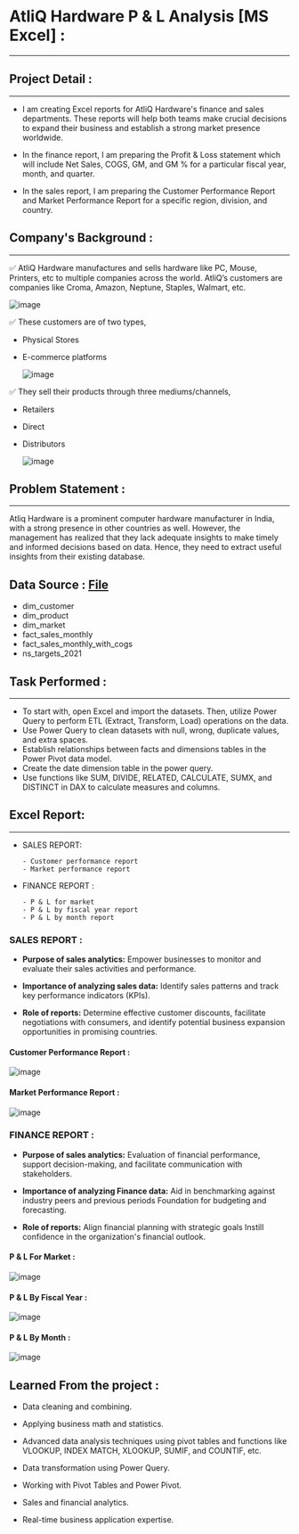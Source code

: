 # AtliQ Hardware P & L Analysis [MS Excel] :
---

## Project Detail :
---

- I am creating Excel reports for AtliQ Hardware's finance and sales departments. These reports will help both teams make crucial decisions to expand their business and establish a strong market presence worldwide.

- In the finance report, I am preparing the Profit & Loss statement which will include Net Sales, COGS, GM, and GM % for a particular fiscal year, month, and quarter.

- In the sales report, I am preparing the Customer Performance Report and Market Performance Report for a specific region, division, and country.

## Company's Background :
---

✅ AtliQ Hardware manufactures and sells hardware like PC, Mouse, Printers, etc to multiple companies across the world. AtliQ’s customers are companies like Croma, Amazon, Neptune, Staples, Walmart, etc.

![image](https://github.com/arun10ak/Excel-AtliQ-Hardware-P-and-L-Analysis/assets/117892039/87a913d8-c5c4-4c37-9558-ab3540675092)

✅ These customers are of two types,

- Physical Stores
- E-commerce platforms

  ![image](https://github.com/arun10ak/Excel-AtliQ-Hardware-P-and-L-Analysis/assets/117892039/04e77b40-fc78-4b98-8d62-21cefc902cfc)

✅ They sell their products through three mediums/channels,

- Retailers
- Direct
- Distributors

  ![image](https://github.com/arun10ak/Excel-AtliQ-Hardware-P-and-L-Analysis/assets/117892039/be7a43d2-bb31-4465-9a51-5ab3108f1409)

## Problem Statement :
---

Atliq Hardware is a prominent computer hardware manufacturer in India, with a strong presence in other countries as well. However, the management has realized that they lack adequate insights to make timely and informed decisions based on data. Hence, they need to extract useful insights from their existing database.

## Data Source : [File](https://github.com/arun10ak/Excel-AtliQ-Hardware-P-and-L-Analysis/tree/main/Dataset)
- dim_customer
- dim_product
- dim_market
- fact_sales_monthly
- fact_sales_monthly_with_cogs
- ns_targets_2021
  
## Task Performed :
---

- To start with, open Excel and import the datasets. Then, utilize Power Query to perform ETL (Extract, Transform, Load) operations on the data.
- Use Power Query to clean datasets with null, wrong, duplicate values, and extra spaces.
- Establish relationships between facts and dimensions tables in the Power Pivot data model.
- Create the date dimension table in the power query.
- Use functions like SUM, DIVIDE, RELATED, CALCULATE, SUMX, and DISTINCT in DAX to calculate measures and columns.
  
## Excel Report:
---
- SALES REPORT:
  
      - Customer performance report
      - Market performance report
- FINANCE REPORT :
  
      - P & L for market
      - P & L by fiscal year report
      - P & L by month report

### SALES REPORT :
- **Purpose of sales analytics:** Empower businesses to monitor and evaluate their sales activities and performance.

- **Importance of analyzing sales data:** Identify sales patterns and track key performance indicators (KPIs).

- **Role of reports:** Determine effective customer discounts, facilitate negotiations with consumers, and identify potential business expansion opportunities in promising countries.

#### Customer Performance Report :

![image](https://github.com/arun10ak/Excel-AtliQ-Hardware-P-and-L-Analysis/assets/117892039/b376b274-2b87-4504-a25f-8e9ad44f61d7)

#### Market Performance Report :

![image](https://github.com/arun10ak/Excel-AtliQ-Hardware-P-and-L-Analysis/assets/117892039/20d2454b-f752-4fde-8e94-4f8f60e72d05)

### FINANCE REPORT :

- **Purpose of sales analytics:** Evaluation of financial performance, support decision-making, and facilitate communication with stakeholders.

- **Importance of analyzing Finance data:** Aid in benchmarking against industry peers and previous periods Foundation for budgeting and forecasting.

- **Role of reports:** Align financial planning with strategic goals Instill confidence in the organization's financial outlook.

#### P & L For Market :

![image](https://github.com/arun10ak/Excel-AtliQ-Hardware-P-and-L-Analysis/assets/117892039/03415b21-da88-46d6-b043-c2790f62d48e)

#### P & L By Fiscal Year :

![image](https://github.com/arun10ak/Excel-AtliQ-Hardware-P-and-L-Analysis/assets/117892039/ecee7c71-b74c-4789-8367-b438d0b11278)

#### P & L By Month :

![image](https://github.com/arun10ak/Excel-AtliQ-Hardware-P-and-L-Analysis/assets/117892039/1ffaf67d-5f7b-4dfc-bab2-cf5f9ef70d2a)


## Learned From the project :

- Data cleaning and combining.

- Applying business math and statistics.

- Advanced data analysis techniques using pivot tables and functions like VLOOKUP, INDEX MATCH, XLOOKUP, SUMIF, and COUNTIF, etc.

- Data transformation using Power Query.

- Working with Pivot Tables and Power Pivot.

- Sales and financial analytics.

- Real-time business application expertise.


